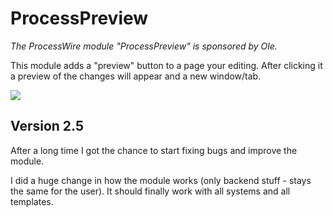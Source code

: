ProcessPreview
==============

*The ProcessWire module "ProcessPreview" is sponsored by Ole.*

This module adds a "preview" button to a page your editing. After clicking it a preview of the changes will appear and a new window/tab.

![](http://projects.nico.is/processwire/ProcessPreview/screenshot1.jpg)

## Version 2.5

After a long time I got the chance to start fixing bugs and improve the module.

I did a huge change in how the module works (only backend stuff - stays the same for the user). It should finally work with all systems and all templates.
